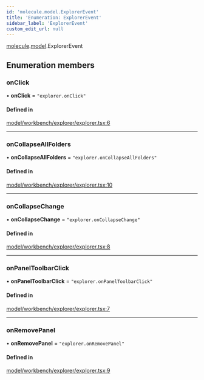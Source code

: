 ```yaml
---
id: 'molecule.model.ExplorerEvent'
title: 'Enumeration: ExplorerEvent'
sidebar_label: 'ExplorerEvent'
custom_edit_url: null
---
```


[molecule](../namespaces/molecule).[model](../namespaces/molecule.model).ExplorerEvent

## Enumeration members

### onClick

• **onClick** = `"explorer.onClick"`

#### Defined in

[model/workbench/explorer/explorer.tsx:6](https://github.com/DTStack/molecule/blob/3e6bc450/src/model/workbench/explorer/explorer.tsx#L6)

---

### onCollapseAllFolders

• **onCollapseAllFolders** = `"explorer.onCollapseAllFolders"`

#### Defined in

[model/workbench/explorer/explorer.tsx:10](https://github.com/DTStack/molecule/blob/3e6bc450/src/model/workbench/explorer/explorer.tsx#L10)

---

### onCollapseChange

• **onCollapseChange** = `"explorer.onCollapseChange"`

#### Defined in

[model/workbench/explorer/explorer.tsx:8](https://github.com/DTStack/molecule/blob/3e6bc450/src/model/workbench/explorer/explorer.tsx#L8)

---

### onPanelToolbarClick

• **onPanelToolbarClick** = `"explorer.onPanelToolbarClick"`

#### Defined in

[model/workbench/explorer/explorer.tsx:7](https://github.com/DTStack/molecule/blob/3e6bc450/src/model/workbench/explorer/explorer.tsx#L7)

---

### onRemovePanel

• **onRemovePanel** = `"explorer.onRemovePanel"`

#### Defined in

[model/workbench/explorer/explorer.tsx:9](https://github.com/DTStack/molecule/blob/3e6bc450/src/model/workbench/explorer/explorer.tsx#L9)
